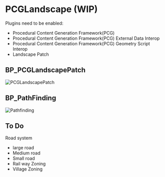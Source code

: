 # PCGLandscape (WIP)
 
Plugins need to be enabled:
- Procedural Content Generation Framework(PCG)
- Procedural Content Generation Framework(PCG) External Data Interop
- Procedural Content Generation Framework(PCG) Geometry Script Interop
- Landscape Patch


## BP_PCGLandscapePatch
![PCGLandscapePatch](https://github.com/user-attachments/assets/e93d00d2-f94e-4be9-9206-fe4d32df06b5)

## BP_PathFinding
![Pathfinding](https://github.com/user-attachments/assets/37ab5e0f-127e-4ac4-953b-d8cd6539edbb)


## To Do
Road system
- large road
- Medium road
- Small road
- Rail way
Zoning
- Village Zoning
